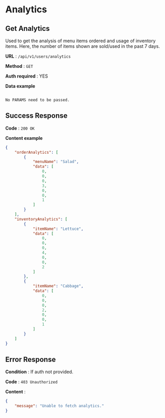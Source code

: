 # Analytics

## Get Analytics

Used to get the analysis of menu items ordered and usage of inventory items. Here, the number of items shown are sold/used in the past 7 days.

**URL** : `/api/v1/users/analytics`

**Method** : `GET`

**Auth required** : YES

**Data example**

```

No PARAMS need to be passed.

```

## Success Response

**Code** : `200 OK`

**Content example**

```json
{
    "orderAnalytics": [
        {
            "menuName": "Salad",
            "data": [
                0,
                0,
                0,
                3,
                0,
                0,
                1
            ]
        }
    ],
    "inventoryAnalytics": [
        {
            "itemName": "Lettuce",
            "data": [
                0,
                0,
                0,
                4,
                0,
                0,
                2
            ]
        },
        {
            "itemName": "Cabbage",
            "data": [
                0,
                0,
                0,
                2,
                0,
                0,
                1
            ]
        }
    ]
}
```

## Error Response

**Condition** : If auth not provided.

**Code** : `403 Unauthorized`

**Content** :

```json
{
    "message": "Unable to fetch analytics."
}
```
